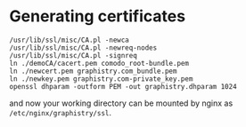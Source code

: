 # Generating certificates

```
/usr/lib/ssl/misc/CA.pl -newca
/usr/lib/ssl/misc/CA.pl -newreq-nodes
/usr/lib/ssl/misc/CA.pl -signreq
ln ./demoCA/cacert.pem comodo_root-bundle.pem
ln ./newcert.pem graphistry.com_bundle.pem
ln ./newkey.pem graphistry.com-private_key.pem
openssl dhparam -outform PEM -out graphistry.dhparam 1024
```

and now your working directory can be mounted by nginx as `/etc/nginx/graphistry/ssl`.
